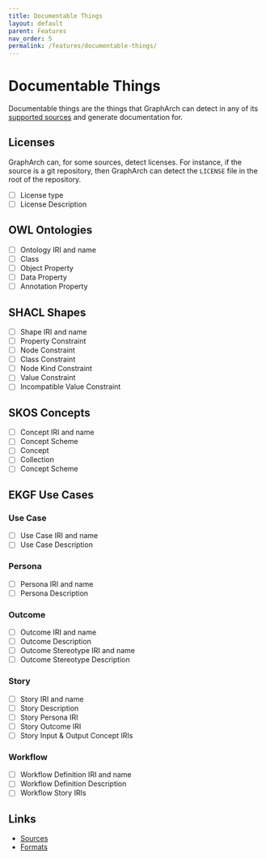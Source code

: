 ```yaml
---
title: Documentable Things
layout: default
parent: Features
nav_order: 5
permalink: /features/documentable-things/
---
```


# Documentable Things

Documentable things are the things that GraphArch can detect in
any of its [supported sources](../sources/README.md) and generate documentation for.

## Licenses

GraphArch can, for some sources, detect licenses. For instance, if the source is a git repository,
then GraphArch can detect the `LICENSE` file in the root of the repository.

- [ ] License type
- [ ] License Description

## OWL Ontologies

- [ ] Ontology IRI and name
- [ ] Class
- [ ] Object Property
- [ ] Data Property
- [ ] Annotation Property

## SHACL Shapes

- [ ] Shape IRI and name
- [ ] Property Constraint
- [ ] Node Constraint
- [ ] Class Constraint
- [ ] Node Kind Constraint
- [ ] Value Constraint
- [ ] Incompatible Value Constraint

## SKOS Concepts

- [ ] Concept IRI and name
- [ ] Concept Scheme
- [ ] Concept
- [ ] Collection
- [ ] Concept Scheme

## EKGF Use Cases

### Use Case

- [ ] Use Case IRI and name
- [ ] Use Case Description

### Persona

- [ ] Persona IRI and name
- [ ] Persona Description

### Outcome

- [ ] Outcome IRI and name
- [ ] Outcome Description
- [ ] Outcome Stereotype IRI and name
- [ ] Outcome Stereotype Description

### Story

- [ ] Story IRI and name
- [ ] Story Description
- [ ] Story Persona IRI
- [ ] Story Outcome IRI
- [ ] Story Input & Output Concept IRIs

### Workflow

- [ ] Workflow Definition IRI and name
- [ ] Workflow Definition Description
- [ ] Workflow Story IRIs

## Links

- [Sources](../sources/README.md)
- [Formats](../formats/README.md)
